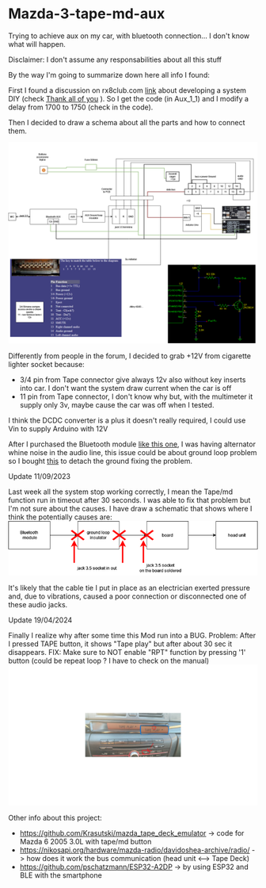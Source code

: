 # Mazda-3-tape-md-aux
Trying to achieve aux on my car, with bluetooth connection... I don't know what will happen.

Disclaimer: I don't assume any responsabilities about all this stuff

By the way I'm going to summarize down here all info I found:

First I found a discussion on rx8club.com [link](https://www.rx8club.com/new-member-forum-197/%2415-aux-solution-tape-md-button-262520/) about developing a system DIY (check [Thank all of you](Thanks%20to%20and%20start%20point.png) ). 
So I get the code (in Aux_1_1) and I modify a delay from 1700 to 1750 (check in the code).

Then I decided to draw a schema about all the parts and how to connect them.

![Alt text](schema%20di%20principioV3.drawio.png)

Differently from people in the forum, I decided to grab +12V from cigarette lighter socket because:
- 3/4 pin from Tape connector give always 12v also without key inserts into car. I don't want the system draw current when the car is off
- 11 pin from Tape connector, I don't know why but, with the multimeter it supply only 3v, maybe cause the car was off when I tested.

I think the DCDC converter is a plus it doesn't really required, I could use Vin to supply Arduino with 12V

After I purchased the Bluetooth module [like this one](btmodule.jpg), I was having alternator whine noise in the audio line, this issue could be about ground loop problem so I bought [this](groundloopinsulator.jpg) to detach the ground fixing the problem.


Update 11/09/2023

Last week all the system stop working correctly, I mean the Tape/md function run in timeout after 30 seconds.
I was able to fix that problem but I'm not sure about the causes. I have draw a schematic that shows where I think the potentially causes are:
![Alt text](Problems/problema_timeout30sec.png)

It's likely that the cable tie I put in place as an electrician exerted pressure and, due to vibrations, caused a poor connection or disconnected one of these audio jacks.

Update 19/04/2024

Finally I realize why after some time this Mod run into a BUG.
Problem: After I pressed TAPE button, it shows "Tape play" but after about 30 sec it disappears.
FIX: Make sure to NOT enable "RPT" function by pressing '1' button (could be repeat loop ? I have to check on the manual)
![Alt text](Problems/fix_30sec_audio.png)

Other info about this project:
- https://github.com/Krasutski/mazda_tape_deck_emulator -> code for Mazda 6 2005 3.0L with tape/md button
- https://nikosapi.org/hardware/mazda-radio/davidoshea-archive/radio/ -> how does it work the bus communication (head unit <--> Tape Deck)
- https://github.com/pschatzmann/ESP32-A2DP -> by using ESP32 and BLE with the smartphone



